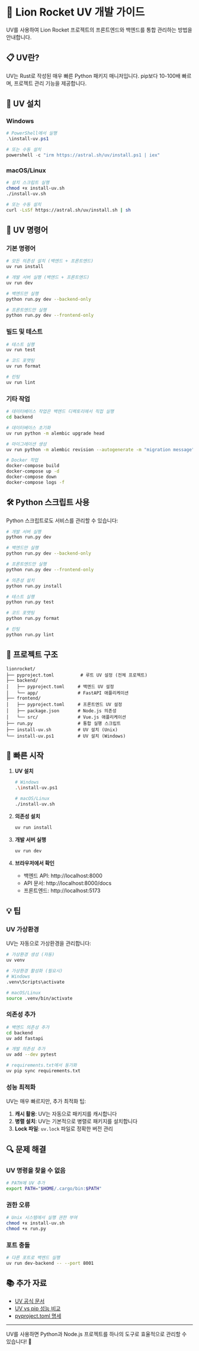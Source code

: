 # 🚀 Lion Rocket UV 개발 가이드

UV를 사용하여 Lion Rocket 프로젝트의 프론트엔드와 백엔드를 통합 관리하는 방법을 안내합니다.

## 📋 UV란?

UV는 Rust로 작성된 매우 빠른 Python 패키지 매니저입니다. pip보다 10-100배 빠르며, 프로젝트 관리 기능을 제공합니다.

## 🔧 UV 설치

### Windows
```powershell
# PowerShell에서 실행
.\install-uv.ps1

# 또는 수동 설치
powershell -c "irm https://astral.sh/uv/install.ps1 | iex"
```

### macOS/Linux
```bash
# 설치 스크립트 실행
chmod +x install-uv.sh
./install-uv.sh

# 또는 수동 설치
curl -LsSf https://astral.sh/uv/install.sh | sh
```

## 🎯 UV 명령어

### 기본 명령어

```bash
# 모든 의존성 설치 (백엔드 + 프론트엔드)
uv run install

# 개발 서버 실행 (백엔드 + 프론트엔드)
uv run dev

# 백엔드만 실행
python run.py dev --backend-only

# 프론트엔드만 실행
python run.py dev --frontend-only
```

### 빌드 및 테스트

```bash
# 테스트 실행
uv run test

# 코드 포맷팅
uv run format

# 린팅
uv run lint
```

### 기타 작업

```bash
# 데이터베이스 작업은 백엔드 디렉토리에서 직접 실행
cd backend

# 데이터베이스 초기화
uv run python -m alembic upgrade head

# 마이그레이션 생성
uv run python -m alembic revision --autogenerate -m "migration message"

# Docker 작업
docker-compose build
docker-compose up -d
docker-compose down
docker-compose logs -f
```

## 🛠️ Python 스크립트 사용

Python 스크립트로도 서비스를 관리할 수 있습니다:

```bash
# 개발 서버 실행
python run.py dev

# 백엔드만 실행
python run.py dev --backend-only

# 프론트엔드만 실행
python run.py dev --frontend-only

# 의존성 설치
python run.py install

# 테스트 실행
python run.py test

# 코드 포맷팅
python run.py format

# 린팅
python run.py lint
```

## 📁 프로젝트 구조

```
lionrocket/
├── pyproject.toml          # 루트 UV 설정 (전체 프로젝트)
├── backend/
│   ├── pyproject.toml     # 백엔드 UV 설정
│   └── app/               # FastAPI 애플리케이션
├── frontend/
│   ├── pyproject.toml     # 프론트엔드 UV 설정
│   ├── package.json       # Node.js 의존성
│   └── src/               # Vue.js 애플리케이션
├── run.py                 # 통합 실행 스크립트
├── install-uv.sh          # UV 설치 (Unix)
└── install-uv.ps1         # UV 설치 (Windows)
```

## 🚀 빠른 시작

1. **UV 설치**
   ```bash
   # Windows
   .\install-uv.ps1
   
   # macOS/Linux
   ./install-uv.sh
   ```

2. **의존성 설치**
   ```bash
   uv run install
   ```

3. **개발 서버 실행**
   ```bash
   uv run dev
   ```

4. **브라우저에서 확인**
   - 백엔드 API: http://localhost:8000
   - API 문서: http://localhost:8000/docs
   - 프론트엔드: http://localhost:5173

## 💡 팁

### UV 가상환경

UV는 자동으로 가상환경을 관리합니다:

```bash
# 가상환경 생성 (자동)
uv venv

# 가상환경 활성화 (필요시)
# Windows
.venv\Scripts\activate

# macOS/Linux
source .venv/bin/activate
```

### 의존성 추가

```bash
# 백엔드 의존성 추가
cd backend
uv add fastapi

# 개발 의존성 추가
uv add --dev pytest

# requirements.txt에서 동기화
uv pip sync requirements.txt
```

### 성능 최적화

UV는 매우 빠르지만, 추가 최적화 팁:

1. **캐시 활용**: UV는 자동으로 패키지를 캐시합니다
2. **병렬 설치**: UV는 기본적으로 병렬로 패키지를 설치합니다
3. **Lock 파일**: `uv.lock` 파일로 정확한 버전 관리

## 🔍 문제 해결

### UV 명령을 찾을 수 없음
```bash
# PATH에 UV 추가
export PATH="$HOME/.cargo/bin:$PATH"
```

### 권한 오류
```bash
# Unix 시스템에서 실행 권한 부여
chmod +x install-uv.sh
chmod +x run.py
```

### 포트 충돌
```bash
# 다른 포트로 백엔드 실행
uv run dev-backend -- --port 8001
```

## 📚 추가 자료

- [UV 공식 문서](https://github.com/astral-sh/uv)
- [UV vs pip 성능 비교](https://astral.sh/blog/uv)
- [pyproject.toml 명세](https://peps.python.org/pep-0621/)

---

UV를 사용하면 Python과 Node.js 프로젝트를 하나의 도구로 효율적으로 관리할 수 있습니다! 🎉